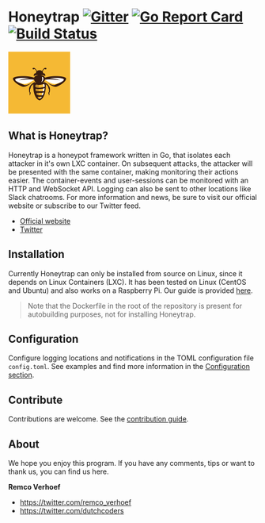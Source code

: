 # Honeytrap [![Gitter](https://badges.gitter.im/Join%20Chat.svg)](https://gitter.im/honeytrap/honeytrap?utm_source=badge&utm_medium=badge&utm_campaign=&utm_campaign=pr-badge&utm_content=badge) [![Go Report Card](https://goreportcard.com/badge/honeytrap/honeytrap)](https://goreportcard.com/report/honeytrap/honeytrap) [![Build Status](https://travis-ci.org/honeytrap/honeytrap.svg?branch=master)](https://travis-ci.org/honeytrap/honeytrap)


<img src="honeytrap_icon-small.png"/>

## What is Honeytrap?
Honeytrap is a honeypot framework written in Go, that isolates each attacker in it's own LXC container. On subsequent attacks, the attacker will be presented with the same container, making monitoring their actions easier. The container-events and user-sessions can be monitored with an HTTP and WebSocket API. Logging can also be sent to other locations like Slack chatrooms. For more information and news, be sure to visit our official website or subscribe to our Twitter feed.

- [Official website](http://honeytrap.io/#!/)
- [Twitter](https://twitter.com/honeycastio)

## Installation
Currently Honeytrap can only be installed from source on Linux, since it depends on Linux Containers (LXC). It has been tested on Linux (CentOS and Ubuntu) and also works on a Raspberry Pi. Our guide is provided [here](https://github.com/Einzelganger/honeytrap/wiki/Installation).
> Note that the Dockerfile in the root of the repository is present for autobuilding purposes, not for installing Honeytrap.

## Configuration
Configure logging locations and notifications in the TOML configuration file ```config.toml```. See examples and find more information in the [Configuration section](https://github.com/Einzelganger/honeytrap/wiki/Configuration).

## Contribute
Contributions are welcome. See the [contribution guide](https://github.com/Einzelganger/honeytrap/wiki/Contribution_Guide).

## About
We hope you enjoy this program. If you have any comments, tips or want to thank us, you can find us here.

**Remco Verhoef**
- <https://twitter.com/remco_verhoef>
- <https://twitter.com/dutchcoders>
